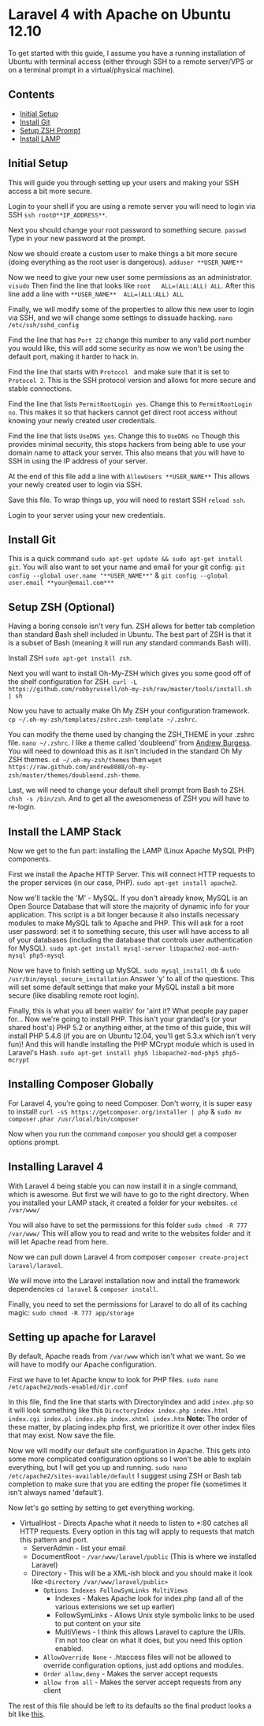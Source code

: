 # Laravel 4 with Apache on Ubuntu 12.10

To get started with this guide, I assume you have a running installation of Ubuntu with terminal access (either through SSH to a remote server/VPS or on a terminal prompt in a virtual/physical machine).

## Contents

- [Initial Setup](#initial-setup)
- [Install Git](#install-git)
- [Setup ZSH Prompt](#setup-zsh-optional)
- [Install LAMP](#install-the-lamp-stack)

## Initial Setup

This will guide you through setting up your users and making your SSH access a bit more secure.

Login to your shell if you are using a remote server you will need to login via SSH `ssh root@**IP_ADDRESS**`.

Next you should change your root password to something secure.
`passwd` Type in your new password at the prompt.

Now we should create a custom user to make things a bit more secure (doing everything as the root user is dangerous). `adduser **USER_NAME**`

Now we need to give your new user some permissions as an administrator. `visudo` Then find the line that looks like `root	ALL=(ALL:ALL) ALL`. After this line add a line with `**USER_NAME**	ALL=(ALL:ALL) ALL`

Finally, we will modify some of the properties to allow this new user to login via SSH, and we will change some settings to dissuade hacking. `nano /etc/ssh/sshd_config`

Find the line that has `Port 22` change this number to any valid port number you would like, this will add some security as now we won't be using the default port, making it harder to hack in.

Find the line that starts with `Protocol ` and make sure that it is set to `Protocol 2`. This is the SSH protocol version and allows for more secure and stable connections.

Find the line that lists `PermitRootLogin yes`. Change this to `PermitRootLogin no`. This makes it so that hackers cannot get direct root access without knowing your newly created user credentials.

Find the line that lists `UseDNS yes`. Change this to `UseDNS no` Though this provides minimal security, this stops hackers from being able to use your domain name to attack your server. This also means that you will have to SSH in using the IP address of your server.

At the end of this file add a line with `AllowUsers **USER_NAME**` This allows your newly created user to login via SSH.

Save this file. To wrap things up, you will need to restart SSH `reload ssh`.

Login to your server using your new credentials.

## Install Git

This is a quick command `sudo apt-get update && sudo apt-get install git`. You will also want to set your name and email for your git config: `git config --global user.name "**USER_NAME**"` & `git config --global user.email **your@email.com***`

## Setup ZSH (Optional)

Having a boring console isn't very fun. ZSH allows for better tab completion than standard Bash shell included in Ubuntu. The best part of ZSH is that it is a subset of Bash (meaning it will run any standard commands Bash will).

Install ZSH `sudo apt-get install zsh`.

Next you will want to install Oh-My-ZSH which gives you some good off of the shelf configuration for ZSH. `curl -L https://github.com/robbyrussell/oh-my-zsh/raw/master/tools/install.sh | sh`

Now you have to actually make Oh My ZSH your configuration framework. `cp ~/.oh-my-zsh/templates/zshrc.zsh-template ~/.zshrc`.

You can modify the theme used by changing the ZSH_THEME in your .zshrc file. `nano ~/.zshrc`. I like a theme called 'doubleend' from [Andrew Burgess](https://github.com/andrew8088/oh-my-zsh/blob/master/themes/doubleend.zsh-theme). You will need to download this as it isn't included in the standard Oh My ZSH themes. `cd ~/.oh-my-zsh/themes` then `wget https://raw.github.com/andrew8088/oh-my-zsh/master/themes/doubleend.zsh-theme`.

Last, we will need to change your default shell prompt from Bash to ZSH. `chsh -s /bin/zsh`. And to get all the awesomeness of ZSH you will have to re-login.

## Install the LAMP Stack

Now we get to the fun part: installing the LAMP (Linux Apache MySQL PHP) components.

First we install the Apache HTTP Server. This will connect HTTP requests to the proper services (in our case, PHP). `sudo apt-get install apache2`.

Now we'll tackle the 'M' - MySQL. If you don't already know, MySQL is an Open Source Database that will store the majority of dynamic info for your application. This script is a bit longer because it also installs necessary modules to make MySQL talk to Apache and PHP. This will ask for a root user password: set it to something secure, this user will have access to all of your databases (including the database that controls user authentication for MySQL). `sudo apt-get install mysql-server libapache2-mod-auth-mysql php5-mysql`

Now we have to finish setting up MySQL. `sudo mysql_install_db` & `sudo /usr/bin/mysql_secure_installation` Answer 'y' to all of the questions. This will set some default settings that make your MySQL install a bit more secure (like disabling remote root login).

Finally, this is what you all been waitin' for 'aint it? What people pay paper for... Now we're going to install PHP. This isn't your grandad's (or your shared host's) PHP 5.2 or anything either, at the time of this guide, this will install PHP 5.4.6 (if you are on Ubuntu 12.04, you'll get 5.3.x which isn't very fun)! And this will handle installing the PHP MCrypt module which is used in Laravel's Hash. `sudo apt-get install php5 libapache2-mod-php5 php5-mcrypt`

## Installing Composer Globally

For Laravel 4, you're going to need Composer. Don't worry, it is super easy to install! `curl -sS https://getcomposer.org/installer | php` & `sudo mv composer.phar /usr/local/bin/composer`

Now when you run the command `composer` you should get a composer options prompt.

## Installing Laravel 4

With Laravel 4 being stable you can now install it in a single command, which is awesome. But first we will have to go to the right directory. When you installed your LAMP stack, it created a folder for your websites. `cd /var/www/`

You will also have to set the permissions for this folder `sudo chmod -R 777 /var/www/` This will allow you to read and write to the websites folder and it will let Apache read from here.

Now we can pull down Laravel 4 from composer `composer create-project laravel/laravel`.

We will move into the Laravel installation now and install the framework dependencies `cd laravel` & `composer install`.

Finally, you need to set the permissions for Laravel to do all of its caching magic: `sudo chmod -R 777 app/storage`

## Setting up apache for Laravel

By default, Apache reads from `/var/www` which isn't what we want. So we will have to modify our Apache configuration.

First we have to let Apache know to look for PHP files. `sudo nano /etc/apache2/mods-enabled/dir.conf`

In this file, find the line that starts with DirectoryIndex and add `index.php` so it will look something like this `DirectoryIndex index.php index.html index.cgi index.pl index.php index.xhtml index.htm` **Note:** The order of these matter, by placing index.php first, we prioritize it over other index files that may exist. Now save the file.

Now we will modify our default site configuration in Apache. This gets into some more complicated configuration options so I won't be able to explain everything, but I will get you up and running. `sudo nano /etc/apache2/sites-available/default` I suggest using ZSH or Bash tab completion to make sure that you are editing the proper file (sometimes it isn't always named 'default').

Now let's go setting by setting to get everything working.

- VirtualHost - Directs Apache what it needs to listen to *:80 catches all HTTP requests. Every option in this tag will apply to requests that match this pattern and port.
	- ServerAdmin - list your email
	- DocumentRoot - `/var/www/laravel/public` (This is where we installed Laravel)
	- Directory - This will be a XML-ish block and you should make it look like `<Directory /var/www/laravel/public>`
		- `Options Indexes FollowSymLinks MultiViews`
			- Indexes - Makes Apache look for index.php (and all of the various extensions we set up earlier)
			- FollowSymLinks - Allows Unix style symbolic links to be used to put content on your site
			- MultiViews - I think this allows Laravel to capture the URIs. I'm not too clear on what it does, but you need this option enabled.
		- `AllowOverride None` - .htaccess files will not be allowed to override configuration options, just add options and modules.
		- `Order allow,deny` - Makes the server accept requests
		- `allow from all` - Makes the server accept requests from any client

The rest of this file should be left to its defaults so the final product looks a bit like [this](files/apache-default).

